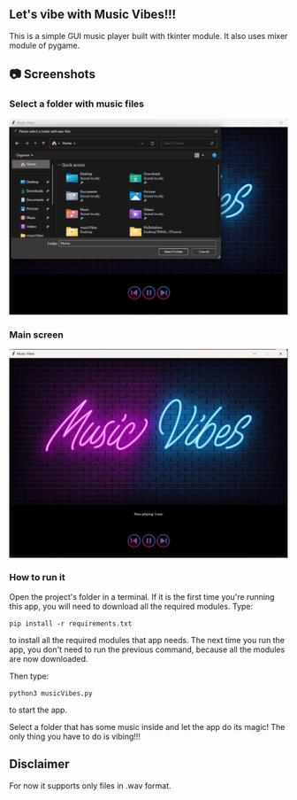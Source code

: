 ## Let's vibe with Music Vibes!!!

This is a simple GUI music player built with tkinter module. It also uses mixer module of pygame.

## 📷 Screenshots
### Select a folder with music files
![Folder selection](screenshots/image2.png)

### Main screen
![Main window](screenshots/image1.png)


### How to run it
Open the project's folder in a terminal. If it is the first time you're running this app, you will need to download all the required modules. Type:

```
pip install -r requirements.txt 
```

to install all the required modules that app needs. The next time you run the app, you don't need to run the previous command, because all the modules are now downloaded.<br>

Then type:

```
python3 musicVibes.py 
```
to start the app.<br>


Select a folder that has some music inside and let the app do its magic! The only thing you have to do is vibing!!!

## Disclaimer
For now it supports only files in .wav format.
